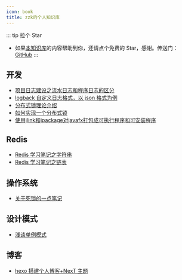 ```yaml
---
icon: book
title: zzk的个人知识库
---
```


::: tip 拉个 Star

- 如果<a href='https://github.com/shzyjbr/person-database' target='blank'>本知识库</a>的内容帮助到你，还请点个免费的 Star，感谢。传送门：<a href='https://github.com/shzyjbr/person-database' target='blank'>GitHub</a>
  :::

## 开发

- [项目日志建设之流水日志和程序日志的区分](./java/dif-between-transactionlog-and-programlog.md)
- [logback 自定义日志格式，以 json 格式为例](./java/logback-custom-log-formattion.md)
- [分布式锁理论介绍](./java/distributed-lock-introduction.md)
- [如何实现一个分布式锁](./java/how-to-write-a-distributed-lock.md)
- [使用jlink和jpackage对javafx打包成可执行程序和可安装程序](./java/javafx-package-introduction.md)

## Redis

- [Redis 学习笔记之字符串](./middleware/redis/redis-learn-string.md)
- [Redis 学习笔记之链表](./middleware/redis/redis-learn-list.md)

## 操作系统

- [关于死锁的一点笔记](./java/deadlock.md)

## 设计模式

- [浅谈单例模式](./java/about-singleton-pattern.md)

## 博客

- [hexo 搭建个人博客+NexT 主题](./blog/hexo-next.md)
